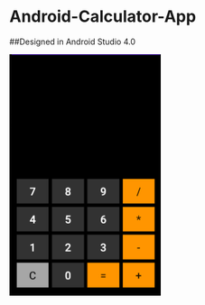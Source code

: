 # Android-Calculator-App

##Designed in Android Studio 4.0

![alt text](https://github.com/AkashMole/Android-Calculator-App/blob/master/ReadmeAssets/ScreenShot.PNG?raw=true)